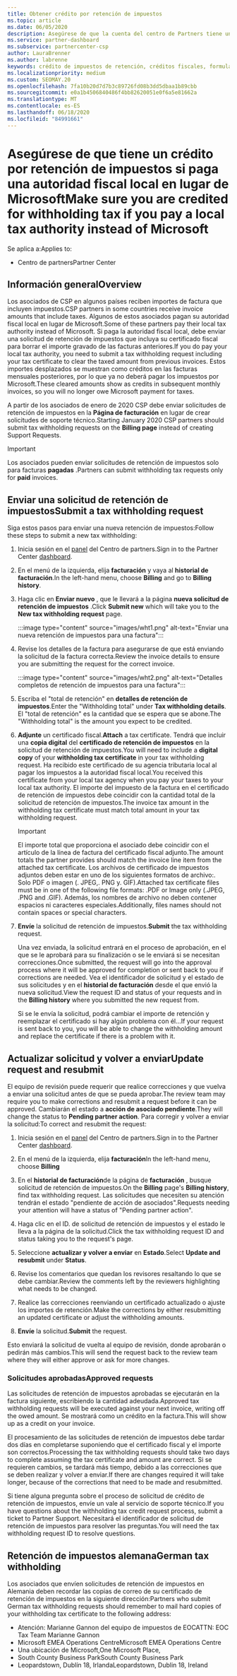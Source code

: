 ```yaml
---
title: Obtener crédito por retención de impuestos
ms.topic: article
ms.date: 06/05/2020
description: Asegúrese de que la cuenta del centro de Partners tiene un crédito por retención de impuestos mediante la creación de una solicitud de retención de impuestos en el centro de Partners.
ms.service: partner-dashboard
ms.subservice: partnercenter-csp
author: LauraBrenner
ms.author: labrenne
keywords: crédito de impuestos de retención, créditos fiscales, formulario de crédito fiscal alemán, certificados de impuestos
ms.localizationpriority: medium
ms.custom: SEOMAY.20
ms.openlocfilehash: 7fa10b20d7d7b3c89726fd08b3dd5dbaa1b89cbb
ms.sourcegitcommit: e0a1b4506840486f4bb82620051e0f6a5e81662a
ms.translationtype: MT
ms.contentlocale: es-ES
ms.lasthandoff: 06/18/2020
ms.locfileid: "84991661"
---
```

# <a name="make-sure-you-are-credited-for-withholding-tax-if-you-pay-a-local-tax-authority-instead-of-microsoft"></a><span data-ttu-id="b670d-104">Asegúrese de que tiene un crédito por retención de impuestos si paga una autoridad fiscal local en lugar de Microsoft</span><span class="sxs-lookup"><span data-stu-id="b670d-104">Make sure you are credited for withholding tax if you pay a local tax authority instead of Microsoft</span></span>

<span data-ttu-id="b670d-105">Se aplica a:</span><span class="sxs-lookup"><span data-stu-id="b670d-105">Applies to:</span></span>

- <span data-ttu-id="b670d-106">Centro de partners</span><span class="sxs-lookup"><span data-stu-id="b670d-106">Partner Center</span></span>

## <a name="overview"></a><span data-ttu-id="b670d-107">Información general</span><span class="sxs-lookup"><span data-stu-id="b670d-107">Overview</span></span>

<span data-ttu-id="b670d-108">Los asociados de CSP en algunos países reciben importes de factura que incluyen impuestos.</span><span class="sxs-lookup"><span data-stu-id="b670d-108">CSP partners in some countries receive invoice amounts that include taxes.</span></span> <span data-ttu-id="b670d-109">Algunos de estos asociados pagan su autoridad fiscal local en lugar de Microsoft.</span><span class="sxs-lookup"><span data-stu-id="b670d-109">Some of these partners pay their local tax authority instead of Microsoft.</span></span> <span data-ttu-id="b670d-110">Si paga la autoridad fiscal local, debe enviar una solicitud de retención de impuestos que incluya su certificado fiscal para borrar el importe gravado de las facturas anteriores.</span><span class="sxs-lookup"><span data-stu-id="b670d-110">If you do pay your local tax authority, you need to submit a tax withholding request including your tax certificate to clear the taxed amount from previous invoices.</span></span> <span data-ttu-id="b670d-111">Estos importes desplazados se muestran como créditos en las facturas mensuales posteriores, por lo que ya no deberá pagar los impuestos por Microsoft.</span><span class="sxs-lookup"><span data-stu-id="b670d-111">These cleared amounts show as credits in subsequent monthly invoices, so you will no longer owe Microsoft payment for taxes.</span></span>

<span data-ttu-id="b670d-112">A partir de los asociados de enero de 2020 CSP debe enviar solicitudes de retención de impuestos en la **Página de facturación** en lugar de crear solicitudes de soporte técnico.</span><span class="sxs-lookup"><span data-stu-id="b670d-112">Starting January 2020 CSP partners should submit tax withholding requests on the **Billing page** instead of creating Support Requests.</span></span>

> [!IMPORTANT]
> <span data-ttu-id="b670d-113">Los asociados pueden enviar solicitudes de retención de impuestos solo para facturas **pagadas** .</span><span class="sxs-lookup"><span data-stu-id="b670d-113">Partners can submit withholding tax requests only for **paid** invoices.</span></span>

## <a name="submit-a-tax-withholding-request"></a><span data-ttu-id="b670d-114">Enviar una solicitud de retención de impuestos</span><span class="sxs-lookup"><span data-stu-id="b670d-114">Submit a tax withholding request</span></span>

<span data-ttu-id="b670d-115">Siga estos pasos para enviar una nueva retención de impuestos:</span><span class="sxs-lookup"><span data-stu-id="b670d-115">Follow these steps to submit a new tax withholding:</span></span>

1. <span data-ttu-id="b670d-116">Inicia sesión en el [panel](https://partner.microsoft.com/dashboard/home) del Centro de partners.</span><span class="sxs-lookup"><span data-stu-id="b670d-116">Sign in to the Partner Center [dashboard](https://partner.microsoft.com/dashboard/home).</span></span>

2. <span data-ttu-id="b670d-117">En el menú de la izquierda, elija **facturación** y vaya al **historial de facturación**.</span><span class="sxs-lookup"><span data-stu-id="b670d-117">In the left-hand menu, choose **Billing** and go to **Billing history**.</span></span>

3. <span data-ttu-id="b670d-118">Haga clic en **Enviar nuevo** , que le llevará a la página **nueva solicitud de retención de impuestos** .</span><span class="sxs-lookup"><span data-stu-id="b670d-118">Click **Submit new** which will take you to the **New tax withholding request** page.</span></span>

   :::image type="content" source="images/wht1.png" alt-text="Enviar una nueva retención de impuestos para una factura":::

4. <span data-ttu-id="b670d-120">Revise los detalles de la factura para asegurarse de que está enviando la solicitud de la factura correcta.</span><span class="sxs-lookup"><span data-stu-id="b670d-120">Review the invoice details to ensure you are submitting the request for the correct invoice.</span></span>

   :::image type="content" source="images/wht2.png" alt-text="Detalles completos de retención de impuestos para una factura":::

5. <span data-ttu-id="b670d-122">Escriba el "total de retención" en **detalles de retención de impuestos**.</span><span class="sxs-lookup"><span data-stu-id="b670d-122">Enter the "Withholding total" under **Tax withholding details**.</span></span> <span data-ttu-id="b670d-123">El "total de retención" es la cantidad que se espera que se abone.</span><span class="sxs-lookup"><span data-stu-id="b670d-123">The "Withholding total" is the amount you expect to be credited.</span></span>

6. <span data-ttu-id="b670d-124">**Adjunte** un certificado fiscal.</span><span class="sxs-lookup"><span data-stu-id="b670d-124">**Attach** a tax certificate.</span></span> <span data-ttu-id="b670d-125">Tendrá que incluir una **copia digital** del **certificado de retención de impuestos** en la solicitud de retención de impuestos.</span><span class="sxs-lookup"><span data-stu-id="b670d-125">You will need to include a **digital copy** of your **withholding tax certificate** in your tax withholding request.</span></span> <span data-ttu-id="b670d-126">Ha recibido este certificado de su agencia tributaria local al pagar los impuestos a la autoridad fiscal local.</span><span class="sxs-lookup"><span data-stu-id="b670d-126">You received this certificate from your local tax agency when you pay your taxes to your local tax authority.</span></span> <span data-ttu-id="b670d-127">El importe del impuesto de la factura en el certificado de retención de impuestos debe coincidir con la cantidad total de la solicitud de retención de impuestos.</span><span class="sxs-lookup"><span data-stu-id="b670d-127">The invoice tax amount in the withholding tax certificate must match total amount in your tax withholding request.</span></span>

   > [!IMPORTANT]
   > <span data-ttu-id="b670d-128">El importe total que proporciona el asociado debe coincidir con el artículo de la línea de factura del certificado fiscal adjunto.</span><span class="sxs-lookup"><span data-stu-id="b670d-128">The amount totals the partner provides should match the invoice line item from the attached tax certificate.</span></span> <span data-ttu-id="b670d-129">Los archivos de certificado de impuestos adjuntos deben estar en uno de los siguientes formatos de archivo:. Solo PDF o imagen (. JPEG,. PNG y. GIF).</span><span class="sxs-lookup"><span data-stu-id="b670d-129">Attached tax certificate files must be in one of the following file formats: .PDF or Image only (.JPEG, .PNG and .GIF).</span></span> <span data-ttu-id="b670d-130">Además, los nombres de archivo no deben contener espacios ni caracteres especiales.</span><span class="sxs-lookup"><span data-stu-id="b670d-130">Additionally, files names should not contain spaces or special characters.</span></span>

7. <span data-ttu-id="b670d-131">**Envíe** la solicitud de retención de impuestos.</span><span class="sxs-lookup"><span data-stu-id="b670d-131">**Submit** the tax withholding request.</span></span>

   <span data-ttu-id="b670d-132">Una vez enviada, la solicitud entrará en el proceso de aprobación, en el que se le aprobará para su finalización o se le enviará si se necesitan correcciones.</span><span class="sxs-lookup"><span data-stu-id="b670d-132">Once submitted, the request will go into the approval process where it will be approved for completion or sent back to you if corrections are needed.</span></span> <span data-ttu-id="b670d-133">Vea el identificador de solicitud y el estado de sus solicitudes y en el **historial de facturación** desde el que envió la nueva solicitud.</span><span class="sxs-lookup"><span data-stu-id="b670d-133">View the request ID and status of your requests and  in the **Billing history** where you submitted the new request from.</span></span>

   <span data-ttu-id="b670d-134">Si se le envía la solicitud, podrá cambiar el importe de retención y reemplazar el certificado si hay algún problema con él...</span><span class="sxs-lookup"><span data-stu-id="b670d-134">If your request is sent back to you, you will be able to change the withholding amount and replace the certificate if there is a problem with it.</span></span>

## <a name="update-request-and-resubmit"></a><span data-ttu-id="b670d-135">Actualizar solicitud y volver a enviar</span><span class="sxs-lookup"><span data-stu-id="b670d-135">Update request and resubmit</span></span>

<span data-ttu-id="b670d-136">El equipo de revisión puede requerir que realice correcciones y que vuelva a enviar una solicitud antes de que se pueda aprobar.</span><span class="sxs-lookup"><span data-stu-id="b670d-136">The review team may require you to make corrections and resubmit a request before it can be approved.</span></span> <span data-ttu-id="b670d-137">Cambiarán el estado a **acción de asociado pendiente**.</span><span class="sxs-lookup"><span data-stu-id="b670d-137">They will change the status to **Pending partner action**.</span></span> <span data-ttu-id="b670d-138">Para corregir y volver a enviar la solicitud:</span><span class="sxs-lookup"><span data-stu-id="b670d-138">To correct and resubmit the request:</span></span>

1. <span data-ttu-id="b670d-139">Inicia sesión en el [panel](https://partner.microsoft.com/dashboard/home) del Centro de partners.</span><span class="sxs-lookup"><span data-stu-id="b670d-139">Sign in to the Partner Center [dashboard](https://partner.microsoft.com/dashboard/home).</span></span>

2. <span data-ttu-id="b670d-140">En el menú de la izquierda, elija **facturación**</span><span class="sxs-lookup"><span data-stu-id="b670d-140">In the left-hand menu, choose **Billing**</span></span>

3. <span data-ttu-id="b670d-141">En el **historial de facturación**de la página de **facturación** , busque solicitud de retención de impuestos.</span><span class="sxs-lookup"><span data-stu-id="b670d-141">On the **Billing** page's **Billing history**, find tax withholding request.</span></span> <span data-ttu-id="b670d-142">Las solicitudes que necesiten su atención tendrán el estado "pendiente de acción de asociados".</span><span class="sxs-lookup"><span data-stu-id="b670d-142">Requests needing your attention will have a status of "Pending partner action".</span></span>

4. <span data-ttu-id="b670d-143">Haga clic en el ID. de solicitud de retención de impuestos y el estado le lleva a la página de la solicitud.</span><span class="sxs-lookup"><span data-stu-id="b670d-143">Click the tax withholding request ID and status taking you to the request's page.</span></span>

5. <span data-ttu-id="b670d-144">Seleccione **actualizar y volver a enviar** en **Estado**.</span><span class="sxs-lookup"><span data-stu-id="b670d-144">Select **Update and resubmit** under **Status**.</span></span>

6. <span data-ttu-id="b670d-145">Revise los comentarios que quedan los revisores resaltando lo que se debe cambiar.</span><span class="sxs-lookup"><span data-stu-id="b670d-145">Review the comments left by the reviewers highlighting what needs to be changed.</span></span>

7. <span data-ttu-id="b670d-146">Realice las correcciones reenviando un certificado actualizado o ajuste los importes de retención.</span><span class="sxs-lookup"><span data-stu-id="b670d-146">Make the corrections by either resubmitting an updated certificate or adjust the withholding amounts.</span></span>

8. <span data-ttu-id="b670d-147">**Envíe** la solicitud.</span><span class="sxs-lookup"><span data-stu-id="b670d-147">**Submit** the request.</span></span>

<span data-ttu-id="b670d-148">Esto enviará la solicitud de vuelta al equipo de revisión, donde aprobarán o pedirán más cambios.</span><span class="sxs-lookup"><span data-stu-id="b670d-148">This will send the request back to the review team where they will either approve or ask for more changes.</span></span>

### <a name="approved-requests"></a><span data-ttu-id="b670d-149">Solicitudes aprobadas</span><span class="sxs-lookup"><span data-stu-id="b670d-149">Approved requests</span></span>

<span data-ttu-id="b670d-150">Las solicitudes de retención de impuestos aprobadas se ejecutarán en la factura siguiente, escribiendo la cantidad adeudada.</span><span class="sxs-lookup"><span data-stu-id="b670d-150">Approved tax withholding requests will be executed against your next invoice, writing off the owed amount.</span></span> <span data-ttu-id="b670d-151">Se mostrará como un crédito en la factura.</span><span class="sxs-lookup"><span data-stu-id="b670d-151">This will show up as a credit on your invoice.</span></span>

<span data-ttu-id="b670d-152">El procesamiento de las solicitudes de retención de impuestos debe tardar dos días en completarse suponiendo que el certificado fiscal y el importe son correctos.</span><span class="sxs-lookup"><span data-stu-id="b670d-152">Processing the tax withholding requests should take two days to complete assuming the tax certificate and amount are correct.</span></span> <span data-ttu-id="b670d-153">Si se requieren cambios, se tardará más tiempo, debido a las correcciones que se deben realizar y volver a enviar.</span><span class="sxs-lookup"><span data-stu-id="b670d-153">If there are changes required it will take longer, because of the corrections that need to be made and resubmitted.</span></span>

<span data-ttu-id="b670d-154">Si tiene alguna pregunta sobre el proceso de solicitud de crédito de retención de impuestos, envíe un vale al servicio de soporte técnico.</span><span class="sxs-lookup"><span data-stu-id="b670d-154">If you have questions about the withholding tax credit request process, submit a ticket to Partner Support.</span></span> <span data-ttu-id="b670d-155">Necesitará el identificador de solicitud de retención de impuestos para resolver las preguntas.</span><span class="sxs-lookup"><span data-stu-id="b670d-155">You will need the tax withholding request ID to resolve questions.</span></span>

## <a name="german-tax-withholding"></a><span data-ttu-id="b670d-156">Retención de impuestos alemana</span><span class="sxs-lookup"><span data-stu-id="b670d-156">German tax withholding</span></span>

<span data-ttu-id="b670d-157">Los asociados que envíen solicitudes de retención de impuestos en Alemania deben recordar las copias de correo de su certificado de retención de impuestos en la siguiente dirección:</span><span class="sxs-lookup"><span data-stu-id="b670d-157">Partners who submit German tax withholding requests should remember to mail hard copies of your withholding tax certificate to the following address:</span></span>

- <span data-ttu-id="b670d-158">Atención: Marianne Gannon del equipo de impuestos de EOC</span><span class="sxs-lookup"><span data-stu-id="b670d-158">ATTN: EOC Tax Team Marianne Gannon</span></span>
- <span data-ttu-id="b670d-159">Microsoft EMEA Operations Centre</span><span class="sxs-lookup"><span data-stu-id="b670d-159">Microsoft EMEA Operations Centre</span></span>
- <span data-ttu-id="b670d-160">Una ubicación de Microsoft,</span><span class="sxs-lookup"><span data-stu-id="b670d-160">One Microsoft Place,</span></span>
- <span data-ttu-id="b670d-161">South County Business Park</span><span class="sxs-lookup"><span data-stu-id="b670d-161">South County Business Park</span></span>
- <span data-ttu-id="b670d-162">Leopardstown, Dublín 18, Irlanda</span><span class="sxs-lookup"><span data-stu-id="b670d-162">Leopardstown, Dublin 18, Ireland</span></span>
